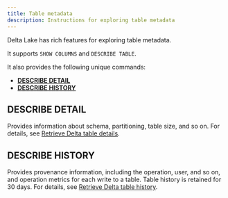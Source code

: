 ```yaml
---
title: Table metadata
description: Instructions for exploring table metadata
---
```


Delta Lake has rich features for exploring table metadata.

It supports `SHOW COLUMNS` and `DESCRIBE TABLE`.

It also provides the following unique commands:

- [**DESCRIBE DETAIL**](#describe-detail)
- [**DESCRIBE HISTORY**](#describe-history)

## DESCRIBE DETAIL

Provides information about schema, partitioning, table size, and so on. For details, see [Retrieve Delta table details](delta-utility.html#-delta-detail).

## DESCRIBE HISTORY

Provides provenance information, including the operation, user, and so on, and operation metrics for each write to a table. Table history is retained for 30 days. For details, see [Retrieve Delta table history](delta-utility.html#-delta-history).
